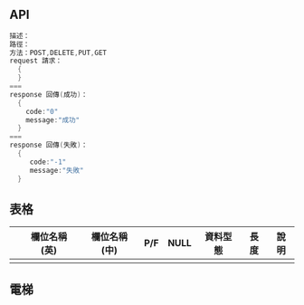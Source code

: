 ## API
~~~java
描述：
路徑：
方法：POST,DELETE,PUT,GET
request 請求：
  {
  }
===
response 回傳(成功)：
  {
    code:"0"
    message:"成功"
  }
===
response 回傳(失敗)：
  { 
     code:"-1"
     message:"失敗"
  }
~~~

## 表格

| | 欄位名稱(英) | 欄位名稱(中) | P/F | NULL | 資料型態 | 長度 | 說明 |
| ---  | ---  | --- | --- | --- | --- | --- | --- |
|  |  |  |  |  |  |  |  |


## 電梯

[](#)

